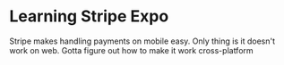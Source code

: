 # Learning Stripe Expo

Stripe makes handling payments on mobile easy. Only thing is it doesn't work on web. Gotta figure out how to make it work cross-platform
